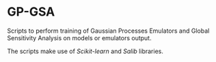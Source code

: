 # GP-GSA
Scripts to perform training of Gaussian Processes Emulators and Global Sensitivity Analysis on models or emulators output.

The scripts make use of _Scikit-learn_ and _Salib_ libraries.  
